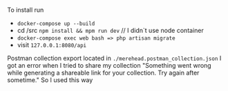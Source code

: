 To install run
* ``docker-compose up --build `` 
* cd /src ``npm install && mpm run dev`` // I didn`t use node container
* ``docker-compose exec web bash => php artisan migrate``
* visit ``127.0.0.1:8080/api``

Postman collection export located in ```./merehead.postman_collection.json```
I got an error when I tried to share my collection "Something went wrong while generating a shareable link for your collection. Try again after sometime." So I used this way